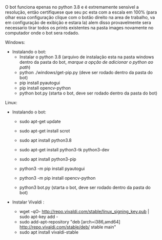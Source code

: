O bot funciona epenas no python 3.8 e é extremamente sensivel a resolução, então certifiquese que seu pc esta com a escala em 100% (para olhar essa configuração clique com o botão direito na area de trabalho, va em configuração de exibição e estara la) alem disso provavelmente sera necessario tirar todos os prints existentes na pasta images novamente no computador onde o bot sera rodado.

Windows:
- Instalando o bot:
	- Instalar o python 3.8 (arquivo de instalação esta na pasta windows dentro da pasta do bot, *marque a opção de adicionar o python ao path*)
	- python ./windows/get-pip.py (deve ser rodado dentro da pasta do bot)
	- pip install pyautogui
	- pip install opencv-python
	- python bot.py (starta o bot, deve ser rodado dentro da pasta do bot)

Linux:
- Instalando o bot:
	- sudo apt-get update
	- sudo apt-get install scrot
	- sudo apt install python3.8
	- sudo apt-get install python3-tk python3-dev
	- sudo apt install python3-pip
	- python3 -m pip install pyautogui
	- python3 -m pip install opencv-python

	- python3 bot.py (starta o bot, deve ser rodado dentro da pasta do bot)
		
- Instalar Vivaldi :
	- wget -qO- http://repo.vivaldi.com/stable/linux_signing_key.pub | sudo apt-key add -
	- sudo add-apt-repository "deb [arch=i386,amd64] http://repo.vivaldi.com/stable/deb/ stable main"
	- sudo apt install vivaldi-stable
